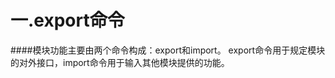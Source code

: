 一.export命令
=======================
####模块功能主要由两个命令构成：export和import。 
export命令用于规定模块的对外接口，import命令用于输入其他模块提供的功能。

